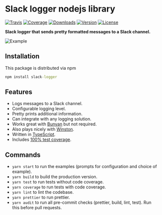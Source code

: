 # Slack logger nodejs library

[![Travis](https://img.shields.io/travis/stagnationlab/slack-logger.svg)](https://travis-ci.org/stagnationlab/slack-logger)
[![Coverage](https://img.shields.io/coveralls/stagnationlab/slack-logger.svg)](https://coveralls.io/github/stagnationlab/slack-logger)
[![Downloads](https://img.shields.io/npm/dm/slack-logger.svg)](http://npm-stat.com/charts.html?package=slack-logger&from=2018-08-01)
[![Version](https://img.shields.io/npm/v/slack-logger.svg)](http://npm.im/slack-logger)
[![License](https://img.shields.io/npm/l/slack-logger.svg)](http://opensource.org/licenses/MIT)

**Slack logger that sends pretty formatted messages to a Slack channel.**

![Example](https://raw.githubusercontent.com/stagnationlab/slack-logger/master/example/example.jpg)

## Installation

This package is distributed via npm

```cmd
npm install slack-logger
```

## Features

- Logs messages to a Slack channel.
- Configurable logging level.
- Pretty prints additional information.
- Can integrate with any logging solution.
- Works great with [Bunyan](https://github.com/trentm/node-bunyan) but not required.
- Also plays nicely with [Winston](https://github.com/winstonjs/winston).
- Written in [TypeScript](https://www.typescriptlang.org/).
- Includes [100% test coverage](https://coveralls.io/github/stagnationlab/slack-logger).

## Commands

- `yarn start` to run the examples (prompts for configuration and choice of example).
- `yarn build` to build the production version.
- `yarn test` to run tests without code coverage.
- `yarn coverage` to run tests with code coverage.
- `yarn lint` to lint the codebase.
- `yarn prettier` to run prettier.
- `yarn audit` to run all pre-commit checks (prettier, build, lint, test). Run this before pull requests.